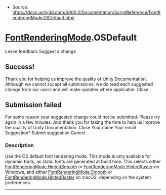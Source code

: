 * Source: https://docs.unity3d.com/6000.0/Documentation/ScriptReference/FontRenderingMode.OSDefault.html

#  [FontRenderingMode](https://docs.unity3d.com/6000.0/Documentation/ScriptReference/FontRenderingMode.html).OSDefault
Leave feedback
Suggest a change
## Success!
Thank you for helping us improve the quality of Unity Documentation. Although we cannot accept all submissions, we do read each suggested change from our users and will make updates where applicable.
Close
## Submission failed
For some reason your suggested change could not be submitted. Please <a>try again</a> in a few minutes. And thank you for taking the time to help us improve the quality of Unity Documentation.
Close
Your name Your email Suggestion* Submit suggestion
Cancel
### Description
Use the OS default font rendering mode. This mode is only available for dynamic fonts, as static fonts are generated at build time.
This selects either [FontRenderingMode.HintedSmooth](https://docs.unity3d.com/6000.0/Documentation/ScriptReference/FontRenderingMode.HintedSmooth.html) or [FontRenderingMode.HintedRaster](https://docs.unity3d.com/6000.0/Documentation/ScriptReference/FontRenderingMode.HintedRaster.html) on Windows, and either [FontRenderingMode.Smooth](https://docs.unity3d.com/6000.0/Documentation/ScriptReference/FontRenderingMode.Smooth.html) or [FontRenderingMode.HintedRaster](https://docs.unity3d.com/6000.0/Documentation/ScriptReference/FontRenderingMode.HintedRaster.html) on macOS, depending on the system preferences.
* * *
